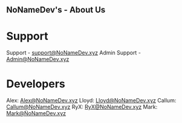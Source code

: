 ## NoNameDev's - About Us

# Support

Support - support@NoNameDev.xyz
Admin Support - Admin@NoNameDev.xyz

# Developers

Alex: Alex@NoNameDev.xyz
Lloyd: Lloyd@NoNameDev.xyz
Callum: Callum@NoNameDev.xyz
RyX: RyX@NoNameDev.xyz
Mark: Mark@NoNameDev.xyz




